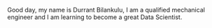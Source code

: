 Good day, my name is Durrant Bilankulu, I am a qualified mechanical engineer and I am learning to become a great Data Scientist.
